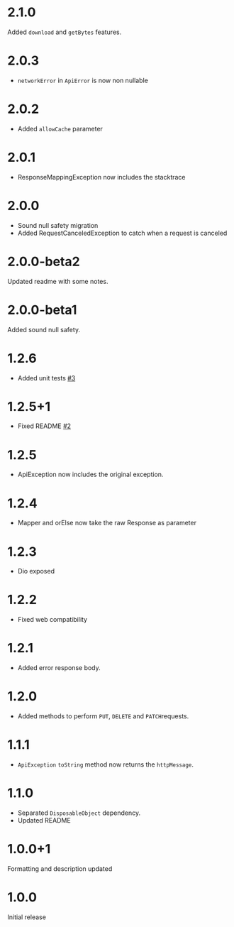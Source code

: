 # 2.1.0
Added `download` and `getBytes` features.
# 2.0.3
* `networkError` in `ApiError` is now non nullable
# 2.0.2
* Added `allowCache` parameter
# 2.0.1
* ResponseMappingException now includes the stacktrace
# 2.0.0
* Sound null safety migration
* Added RequestCanceledException to catch when a request is canceled
# 2.0.0-beta2
Updated readme with some notes.
# 2.0.0-beta1
Added sound null safety.
# 1.2.6
* Added unit tests [#3](https://github.com/magicleon94/http_services/pull/3)
# 1.2.5+1
* Fixed README [#2](https://github.com/magicleon94/http_services/pull/2)
# 1.2.5
* ApiException now includes the original exception.
# 1.2.4
* Mapper and orElse now take the raw Response as parameter
# 1.2.3
* Dio exposed
# 1.2.2
* Fixed web compatibility
# 1.2.1
* Added error response body.
# 1.2.0
* Added methods to perform `PUT`, `DELETE` and `PATCH`requests.
# 1.1.1
* `ApiException` `toString` method now returns the `httpMessage`.
# 1.1.0
* Separated `DisposableObject` dependency.
* Updated README
# 1.0.0+1
Formatting and description updated
# 1.0.0
Initial release
